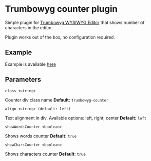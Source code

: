 # Trumbowyg counter plugin

Simple plugin for [Trumbowyg WYSIWYG Editor](https://github.com/Alex-D/Trumbowyg) that shows number of characters in the editor.

Plugin works out of the box, no configuration required.

## Example

Example is available [here](https://codepen.io/paweljanicki/project/editor/DdGQyY)

## Parameters


`class <string>`

Counter div class name
__Default:__ `trumbowyg-counter`

`align <string> (default: left)`

Text alignment in div. Available options: left, right, center
__Default:__ `left`

`showWordsCounter <boolean>`

Shows words counter
__Default:__ `true`

`showCharsCounter <boolean>`

Shows characters counter
__Default:__ `true`